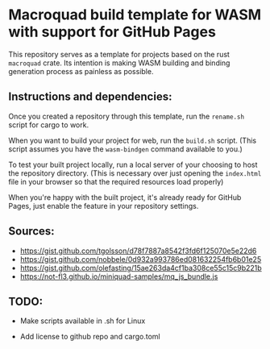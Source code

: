 # Macroquad build template for WASM with support for GitHub Pages

This repository serves as a template for projects based on the rust `macroquad` crate.
Its intention is making WASM building and binding generation process as painless as possible.

## Instructions and dependencies:

Once you created a repository through this template, run the `rename.sh` script for cargo to work.

When you want to build your project for web, run the `build.sh` script. (This script assumes you have the `wasm-bindgen` command available to you.)

To test your built project locally, run a local server of your choosing to host the repository directory. (This is necessary over just opening the `index.html` file in your browser so that the required resources load properly)

When you're happy with the built project, it's already ready for GitHub Pages, just enable the feature in your repository settings.

## Sources:

- https://gist.github.com/tgolsson/d78f7887a8542f3fd6f125070e5e22d6
- https://gist.github.com/nobbele/0d932a993786ed081632254fb6b01e25
- https://gist.github.com/olefasting/15ae263da4cf1ba308ce55c15c9b221b
- https://not-fl3.github.io/miniquad-samples/mq_js_bundle.js

## TODO:

- Make scripts available in .sh for Linux

- Add license to github repo and cargo.toml
